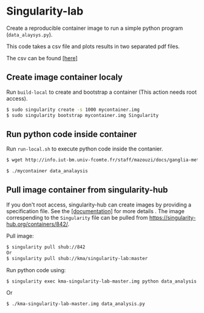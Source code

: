 # Singularity-lab

Create a reproducible container image to run a simple python program (`data_alaysys.py`).

This code takes a csv file and plots results in two separated pdf files.

The csv can be found [[here]](http://info.iut-bm.univ-fcomte.fr/staff/mazouzi/docs/ganglia-metrics.csv)

## Create image container localy
Run `build-local` to create and bootstrap a container (This action needs root access).

```bash
$ sudo singularity create -s 1000 mycontainer.img
$ sudo singularity bootstrap mycontainer.img Singularity
```



## Run python code inside container 

Run `run-local.sh` to execute python code inside the contanier. 

```bash
$ wget http://info.iut-bm.univ-fcomte.fr/staff/mazouzi/docs/ganglia-metrics.csv

$ ./mycontainer data_analaysis

```

## Pull image container from singularity-hub 

If you don't root access, singularity-hub can create images by providing a specification file. See the [[documentation]](https://singularity-hub.org/faq) for more details . The image correspending to the `Singularity` file can be pulled from https://singularity-hub.org/containers/842/.

Pull image:
```bash
$ singularity pull shub://842
Or
$ singularity pull shub://kma/singularity-lab:master 
```

Run python code using:
```bash
$ singularity exec kma-singularity-lab-master.img python data_analysis.py
```
Or 
```bash
$ ./kma-singularity-lab-master.img data_analysis.py
```


